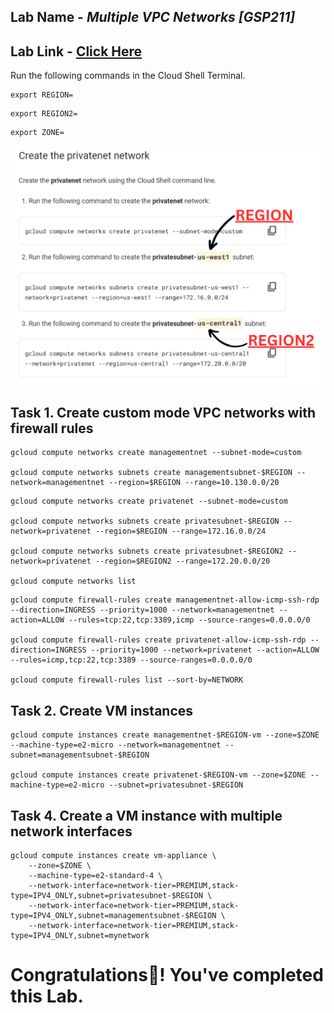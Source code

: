 ## Lab Name - *Multiple VPC Networks [GSP211]*

## Lab Link - [Click Here](https://www.cloudskillsboost.google/focuses/1230?parent=catalog)

Run the following commands in the Cloud Shell Terminal.

```
export REGION=
```

```
export REGION2=
```

```
export ZONE=
```
![IMAGE](Region_Image.png)


## Task 1. Create custom mode VPC networks with firewall rules

```
gcloud compute networks create managementnet --subnet-mode=custom

gcloud compute networks subnets create managementsubnet-$REGION --network=managementnet --region=$REGION --range=10.130.0.0/20
```

```
gcloud compute networks create privatenet --subnet-mode=custom

gcloud compute networks subnets create privatesubnet-$REGION --network=privatenet --region=$REGION --range=172.16.0.0/24

gcloud compute networks subnets create privatesubnet-$REGION2 --network=privatenet --region=$REGION2 --range=172.20.0.0/20

gcloud compute networks list
```

```
gcloud compute firewall-rules create managementnet-allow-icmp-ssh-rdp --direction=INGRESS --priority=1000 --network=managementnet --action=ALLOW --rules=tcp:22,tcp:3389,icmp --source-ranges=0.0.0.0/0

gcloud compute firewall-rules create privatenet-allow-icmp-ssh-rdp --direction=INGRESS --priority=1000 --network=privatenet --action=ALLOW --rules=icmp,tcp:22,tcp:3389 --source-ranges=0.0.0.0/0

gcloud compute firewall-rules list --sort-by=NETWORK
```

## Task 2. Create VM instances

```
gcloud compute instances create managementnet-$REGION-vm --zone=$ZONE --machine-type=e2-micro --network=managementnet --subnet=managementsubnet-$REGION

gcloud compute instances create privatenet-$REGION-vm --zone=$ZONE --machine-type=e2-micro --subnet=privatesubnet-$REGION
```

## Task 4. Create a VM instance with multiple network interfaces

```
gcloud compute instances create vm-appliance \
    --zone=$ZONE \
    --machine-type=e2-standard-4 \
    --network-interface=network-tier=PREMIUM,stack-type=IPV4_ONLY,subnet=privatesubnet-$REGION \
    --network-interface=network-tier=PREMIUM,stack-type=IPV4_ONLY,subnet=managementsubnet-$REGION \
    --network-interface=network-tier=PREMIUM,stack-type=IPV4_ONLY,subnet=mynetwork
```

# Congratulations🎉! You've completed this Lab.